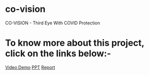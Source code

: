 # co-vision
 CO-VISION - Third Eye With COVID Protection


# To know more about this project, click on the links below:-
[Video Demo](https://drive.google.com/file/d/1Vorr15jmWAUD2Acmd_Db_jia_gZmAHkS/view?usp=sharing)
[PPT](https://docs.google.com/presentation/d/19JAGMhZnj_2jSNr0p2o_duuG7RWS25vD/edit?usp=sharing&ouid=103726307329806226024&rtpof=true&sd=true)
[Report](https://drive.google.com/file/d/1CbOlIBDT81V6pIZhBgEww9zTAxzY3sZV/view?usp=sharing)
